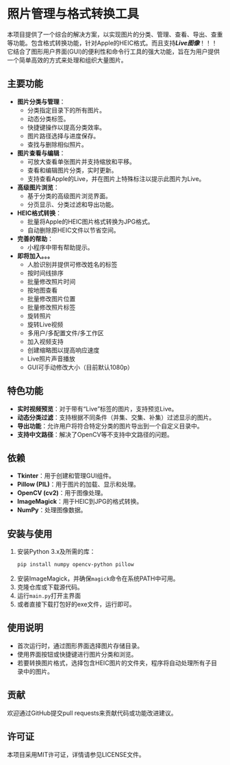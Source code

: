 <!--
 * @Author: Headmaster1615  e-mail:hm-218@qq.com
 * @Date: 2024-02-27 13:59:30
 * @LastEditors: Headmaster1615(Mac)  e-mail:hm-218@qq.com
 * @LastEditTime: 2024-02-27 19:34:50
 * @FilePath: \图片分类查看器\README.md
 * @Description: 
 * 
 * Copyright (c) 2024 by Headmaster1615, All Rights Reserved. 
-->
# 照片管理与格式转换工具

本项目提供了一个综合的解决方案，以实现图片的分类、管理、查看、导出、查重等功能。包含格式转换功能，针对Apple的HEIC格式。而且支持***Live图像***！！！它结合了图形用户界面(GUI)的便利性和命令行工具的强大功能，旨在为用户提供一个简单高效的方式来处理和组织大量图片。

## 主要功能

- **图片分类与管理**：
  - 分类指定目录下的所有图片。
  - 动态分类标签。
  - 快捷键操作以提高分类效率。
  - 图片路径选择与进度保存。
  - 查找与删除相似照片。
- **图片查看与编辑**：
  - 可放大查看单张图片并支持缩放和平移。
  - 查看和编辑图片分类，实时更新。
  - 支持查看Apple的Live，并在图片上特殊标注以提示此图片为Live。
- **高级图片浏览**：
  - 基于分类的高级图片浏览界面。
  - 分页显示、分类过滤和导出功能。
- **HEIC格式转换**：
  - 批量将Apple的HEIC图片格式转换为JPG格式。
  - 自动删除原HEIC文件以节省空间。
- **完善的帮助**：
  - 小程序中带有帮助提示。
- **即将加入。。。**
  - 人脸识别并提供可修改姓名的标签
  - 按时间线排序
  - 批量修改照片时间
  - 按地图查看
  - 批量修改图片位置
  - 批量修改照片标签
  - 旋转照片
  - 旋转Live视频
  - 多用户/多配置文件/多工作区
  - 加入视频支持
  - 创建缩略图以提高响应速度
  - Live照片声音播放
  - GUI可手动修改大小（目前默认1080p）

## 特色功能

- **实时视频预览**：对于带有“Live”标签的图片，支持预览Live。
- **动态分类过滤**：支持根据不同条件（并集、交集、补集）过滤显示的图片。
- **导出功能**：允许用户将符合特定分类的图片导出到一个自定义目录中。
- **支持中文路径**：解决了OpenCV等不支持中文路径的问题。

## 依赖

- **Tkinter**：用于创建和管理GUI组件。
- **Pillow (PIL)**：用于图片的加载、显示和处理。
- **OpenCV (cv2)**：用于图像处理。
- **ImageMagick**：用于HEIC到JPG的格式转换。
- **NumPy**：处理图像数据。

## 安装与使用

1. 安装Python 3.x及所需的库：
   ```bash
   pip install numpy opencv-python pillow
   ```
2. 安装ImageMagick，并确保`magick`命令在系统PATH中可用。
3. 克隆仓库或下载源代码。
4. 运行`main.py`打开主界面
4. 或者直接下载打包好的exe文件，运行即可。


## 使用说明

- 首次运行时，通过图形界面选择图片存储目录。
- 使用界面按钮或快捷键进行图片分类和浏览。
- 若要转换图片格式，选择包含HEIC图片的文件夹，程序将自动处理所有子目录中的图片。

## 贡献

欢迎通过GitHub提交pull requests来贡献代码或功能改进建议。

## 许可证

本项目采用MIT许可证，详情请参见LICENSE文件。
